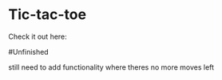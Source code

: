 # Tic-tac-toe

Check it out here:


#Unfinished


still need to add functionality where theres no more moves left
